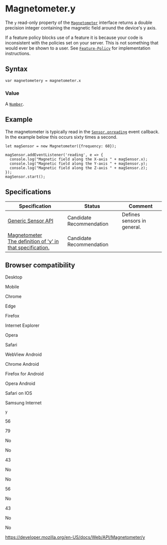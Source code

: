 # Magnetometer.y

The `y` read-only property of the [`Magnetometer`](../magnetometer) interface returns a double precision integer containing the magnetic field around the device's y axis.

If a feature policy blocks use of a feature it is because your code is inconsistent with the policies set on your server. This is not something that would ever be shown to a user. See [`Feature-Policy`](https://developer.mozilla.org/en-US/docs/Web/HTTP/Headers/Feature-Policy) for implementation instructions.

## Syntax

    var magnetometery = magnetometer.x

### Value

A [`Number`](https://developer.mozilla.org/en-US/docs/Web/JavaScript/Reference/Global_Objects/Number).

## Example

The magnetometer is typically read in the [`Sensor.onreading`](../sensor/onreading) event callback. In the example below this occurs sixty times a second.

    let magSensor = new Magnetometer({frequency: 60});

    magSensor.addEventListener('reading', e => {
      console.log("Magnetic field along the X-axis " + magSensor.x);
      console.log("Magnetic field along the Y-axis " + magSensor.y);
      console.log("Magnetic field along the Z-axis " + magSensor.z);
    });
    magSensor.start();

## Specifications

<table><thead><tr class="header"><th>Specification</th><th>Status</th><th>Comment</th></tr></thead><tbody><tr class="odd"><td><a href="https://www.w3.org/TR/generic-sensor/">Generic Sensor API</a></td><td><span class="spec-cr">Candidate Recommendation</span></td><td>Defines sensors in general.</td></tr><tr class="even"><td><a href="https://www.w3.org/TR/magnetometer/#magnetometer-y">Magnetometer<br />
<span class="small">The definition of 'y' in that specification.</span></a></td><td><span class="spec-cr">Candidate Recommendation</span></td><td></td></tr></tbody></table>

## Browser compatibility

Desktop

Mobile

Chrome

Edge

Firefox

Internet Explorer

Opera

Safari

WebView Android

Chrome Android

Firefox for Android

Opera Android

Safari on IOS

Samsung Internet

`y`

56

79

No

No

43

No

No

56

No

43

No

No

<a href="https://developer.mozilla.org/en-US/docs/Web/API/Magnetometer/y" class="_attribution-link">https://developer.mozilla.org/en-US/docs/Web/API/Magnetometer/y</a>
